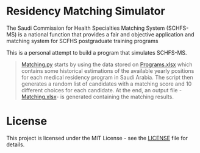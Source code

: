 # Residency Matching Simulator

The Saudi Commission for Health Specialties Matching System
(SCHFS-MS) is a national function that provides a fair and objective
application and matching system for SCFHS postgraduate training
programs

This is a personal attempt to build a program that simulates SCHFS-MS.

> [Matching.py](Matching.py)	starts by using the data stored on [Programs.xlsx](Programs.xlsx) which contains some historical estimations of the available yearly positions for each medical residency program in Saudi Arabia. The script then generates a random list of candidates with a matching score and 10 different choices for each candidate. At the end, an output file -[Matching.xlsx](Matching.xlsx)- is generated containing the matching results.

# License
This project is licensed under the MIT License - see the [LICENSE](LICENSE) file for details.
